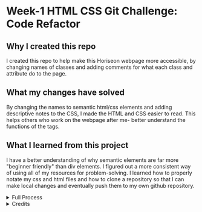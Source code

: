 # Week-1 HTML CSS Git Challenge: Code Refactor

## Why I created this repo

I created this repo to help make this Horiseon webpage more accessible, by changing names of classes and adding comments for what each class and attribute do to the page.

## What my changes have solved

By changing the names to semantic html/css elements and adding descriptive notes to the CSS, I made the HTML and CSS easier to read. This helps others who work on the webpage after me- better understand the functions of the tags.

## What I learned from this project

I have a better understanding of why semantic elements are far more "beginner friendly" than div elements. I figured out a more consistent way of using all of my resources for problem-solving. I learned how to properly notate my css and html files and how to clone a repository so that I can make local changes and eventually push them to my own github repository.

<details> <summary> Full Process </summary>

Renamed all div classes to semantic tags based on the elements functions

Renamed section classes based on what section of the webpage they go to

Moved CSS attributes into sequential order of which they appear on the index.html file

Added notes on index.html file to describe the photos & what they depict

Added notes on style.css file to describe what the classes & attributes relate to

Changed Search Engine Optimization to an ID instead of a CLASS so the button/link would function properly

While updating the div tags to semantic, the banner no longer fit the webpage like it did originally. I resized it to fit as it should.

Pushed to remote repo

Updated README file one last time to summarize all my changes, as I pushed it all in one go instead of committing changes throughout the process.

</details>

<details> <summary>Credits</summary>

The original starter code came from this repository

https://github.com/coding-boot-camp/urban-octo-telegram

I used these websites to find information on switching div elements to semantic elements

https://www.w3schools.com/html/html5_semantic_elements.asp

https://www.w3schools.com/html/default.asp

https://www.w3schools.com/css/default.asp

https://developer.mozilla.org/en-US/docs/Web/HTML/Element/nav

I used these websites to create a professional README file

https://coding-boot-camp.github.io/full-stack/github/professional-readme-guide

https://docs.github.com/en/get-started/writing-on-github/getting-started-with-writing-and-formatting-on-github/quickstart-for-writing-on-github#introduction

I had help from our AskBCS channel in slack with cloning the repo and making it my own and my classmates Brian Whisler & Jeremy Rapich -inside our discord channel- helped me better understand what to do with our starter code. 

</details>

